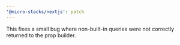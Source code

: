 ```yaml
---
'@micro-stacks/nextjs': patch
---
```


This fixes a small bug where non-built-in queries were not correctly returned to the prop builder.
